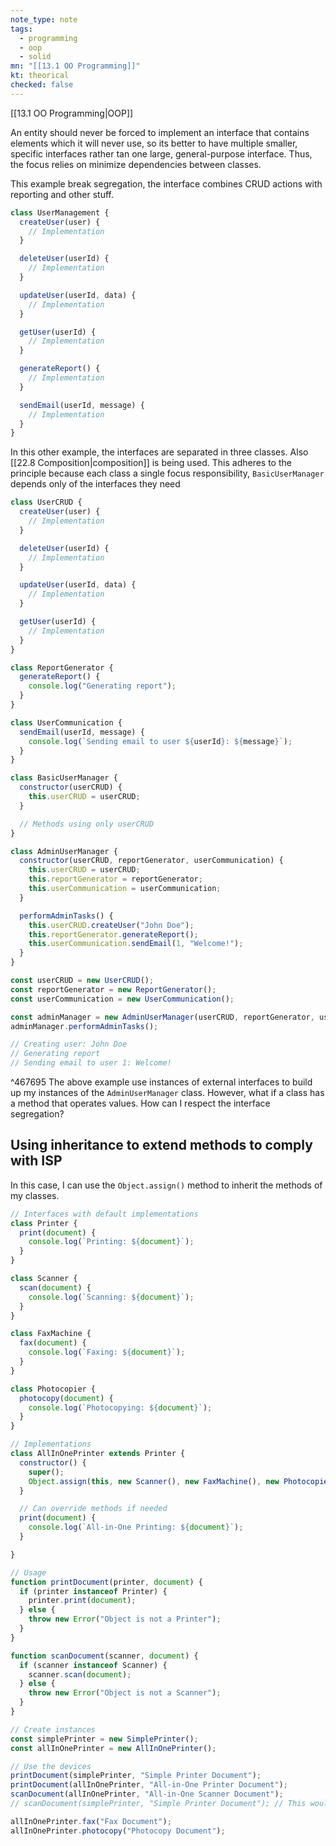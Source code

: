```yaml
---
note_type: note
tags:
  - programming
  - oop
  - solid
mn: "[[13.1 OO Programming]]"
kt: theorical
checked: false
---
```

[[13.1 OO Programming|OOP]]

An entity should never be forced to implement an interface that contains elements which it will never use, so its better to have multiple smaller, specific interfaces rather tan one large, general-purpose interface. Thus, the focus relies on minimize dependencies between classes. 

This example break segregation, the interface combines CRUD actions with reporting and other stuff. 

```js
class UserManagement {
  createUser(user) {
    // Implementation
  }

  deleteUser(userId) {
    // Implementation
  }

  updateUser(userId, data) {
    // Implementation
  }

  getUser(userId) {
    // Implementation
  }

  generateReport() {
    // Implementation
  }

  sendEmail(userId, message) {
    // Implementation
  }
}
```

In this other example, the interfaces are separated in three classes. Also [[22.8 Composition|composition]] is being used. This adheres to the principle because each class a single focus responsibility, `BasicUserManager` depends only of the interfaces they need 

```js
class UserCRUD {
  createUser(user) {
    // Implementation
  }

  deleteUser(userId) {
    // Implementation
  }

  updateUser(userId, data) {
    // Implementation
  }

  getUser(userId) {
    // Implementation
  }
}

class ReportGenerator {
  generateReport() {
    console.log("Generating report");
  }
}

class UserCommunication {
  sendEmail(userId, message) {
    console.log(`Sending email to user ${userId}: ${message}`);
  }
}

class BasicUserManager {
  constructor(userCRUD) {
    this.userCRUD = userCRUD;
  }

  // Methods using only userCRUD
}

class AdminUserManager {
  constructor(userCRUD, reportGenerator, userCommunication) {
    this.userCRUD = userCRUD;
    this.reportGenerator = reportGenerator;
    this.userCommunication = userCommunication;
  }

  performAdminTasks() {
    this.userCRUD.createUser("John Doe");
    this.reportGenerator.generateReport();
    this.userCommunication.sendEmail(1, "Welcome!");
  }
}

const userCRUD = new UserCRUD();
const reportGenerator = new ReportGenerator();
const userCommunication = new UserCommunication();

const adminManager = new AdminUserManager(userCRUD, reportGenerator, userCommunication);
adminManager.performAdminTasks();

// Creating user: John Doe
// Generating report
// Sending email to user 1: Welcome!
```

^467695
The above example use instances of external interfaces to build up my instances of the `AdminUserManager` class. However, what if a class has a method that operates values. How can I respect the interface segregation?

## Using inheritance to extend methods to comply with ISP
In this case, I can use the `Object.assign()` method to inherit the methods of my classes.

```js
// Interfaces with default implementations
class Printer {
  print(document) {
    console.log(`Printing: ${document}`);
  }
}

class Scanner {
  scan(document) {
    console.log(`Scanning: ${document}`);
  }
}

class FaxMachine {
  fax(document) {
    console.log(`Faxing: ${document}`);
  }
}

class Photocopier {
  photocopy(document) {
    console.log(`Photocopying: ${document}`);
  }
}

// Implementations
class AllInOnePrinter extends Printer {
  constructor() {
    super();
    Object.assign(this, new Scanner(), new FaxMachine(), new Photocopier());
  }

  // Can override methods if needed
  print(document) {
    console.log(`All-in-One Printing: ${document}`);
  }

}

// Usage
function printDocument(printer, document) {
  if (printer instanceof Printer) {
    printer.print(document);
  } else {
    throw new Error("Object is not a Printer");
  }
}

function scanDocument(scanner, document) {
  if (scanner instanceof Scanner) {
    scanner.scan(document);
  } else {
    throw new Error("Object is not a Scanner");
  }
}

// Create instances
const simplePrinter = new SimplePrinter();
const allInOnePrinter = new AllInOnePrinter();

// Use the devices
printDocument(simplePrinter, "Simple Printer Document");
printDocument(allInOnePrinter, "All-in-One Printer Document");
scanDocument(allInOnePrinter, "All-in-One Scanner Document");
// scanDocument(simplePrinter, "Simple Printer Document"); // This would throw an error

allInOnePrinter.fax("Fax Document");
allInOnePrinter.photocopy("Photocopy Document");
```
